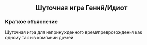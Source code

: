 <div class="text" align="center">
    <h2>Шуточная игра Гений/Идиот</h2>
</div>
<h3>Краткое объяснение</h3>
Шуточная игра для непринужденного времяпревровождения как одному так и в компании друзей
